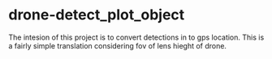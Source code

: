 # drone-detect_plot_object
The intesion of this project is to convert detections in to gps location. This is a fairly simple translation considering fov of lens hieght of drone. 
